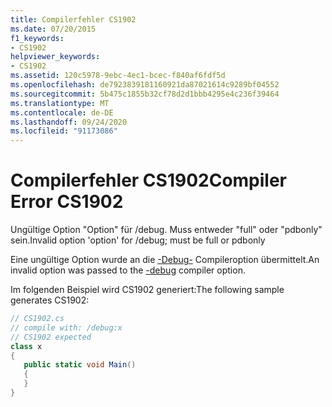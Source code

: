 ```yaml
---
title: Compilerfehler CS1902
ms.date: 07/20/2015
f1_keywords:
- CS1902
helpviewer_keywords:
- CS1902
ms.assetid: 120c5978-9ebc-4ec1-bcec-f840af6fdf5d
ms.openlocfilehash: de7923839181160921da87021614c9289bf04552
ms.sourcegitcommit: 5b475c1855b32cf78d2d1bbb4295e4c236f39464
ms.translationtype: MT
ms.contentlocale: de-DE
ms.lasthandoff: 09/24/2020
ms.locfileid: "91173086"
---
```

# <a name="compiler-error-cs1902"></a><span data-ttu-id="e0503-102">Compilerfehler CS1902</span><span class="sxs-lookup"><span data-stu-id="e0503-102">Compiler Error CS1902</span></span>

<span data-ttu-id="e0503-103">Ungültige Option "Option" für /debug. Muss entweder "full" oder "pdbonly" sein.</span><span class="sxs-lookup"><span data-stu-id="e0503-103">Invalid option 'option' for /debug; must be full or pdbonly</span></span>  
  
 <span data-ttu-id="e0503-104">Eine ungültige Option wurde an die [-Debug-](../language-reference/compiler-options/debug-compiler-option.md) Compileroption übermittelt.</span><span class="sxs-lookup"><span data-stu-id="e0503-104">An invalid option was passed to the [-debug](../language-reference/compiler-options/debug-compiler-option.md) compiler option.</span></span>  
  
 <span data-ttu-id="e0503-105">Im folgenden Beispiel wird CS1902 generiert:</span><span class="sxs-lookup"><span data-stu-id="e0503-105">The following sample generates CS1902:</span></span>  
  
```csharp  
// CS1902.cs  
// compile with: /debug:x  
// CS1902 expected  
class x  
{  
   public static void Main()  
   {  
   }  
}  
```
